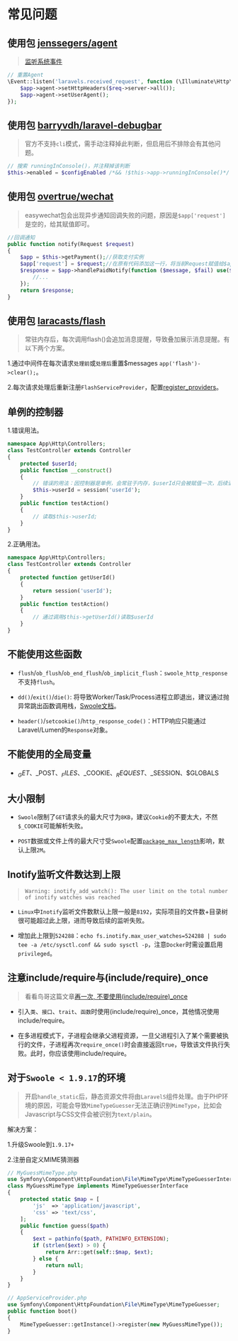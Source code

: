 # 常见问题

## 使用包 [jenssegers/agent](https://github.com/jenssegers/agent)
> [监听系统事件](https://github.com/hhxsv5/laravel-s/blob/master/README-CN.md#%E7%B3%BB%E7%BB%9F%E4%BA%8B%E4%BB%B6)

```PHP
// 重置Agent
\Event::listen('laravels.received_request', function (\Illuminate\Http\Request $req, $app) {
    $app->agent->setHttpHeaders($req->server->all());
    $app->agent->setUserAgent();
});
```

## 使用包 [barryvdh/laravel-debugbar](https://github.com/barryvdh/laravel-debugbar)
> 官方不支持`cli`模式，需手动注释掉此判断，但启用后不排除会有其他问题。

```PHP
// 搜索 runningInConsole()，并注释掉该判断
$this->enabled = $configEnabled /*&& !$this->app->runningInConsole()*/ && !$this->app->environment('testing');
```

## 使用包 [overtrue/wechat](https://github.com/overtrue/wechat)
> easywechat包会出现异步通知回调失败的问题，原因是`$app['request']`是空的，给其赋值即可。

```PHP
//回调通知
public function notify(Request $request)
{
    $app = $this->getPayment();//获取支付实例
    $app['request'] = $request;//在原有代码添加这一行，将当前Request赋值给$app['request']
    $response = $app->handlePaidNotify(function ($message, $fail) use($id) {
        //...
    });
    return $response;
}
```


## 使用包 [laracasts/flash](https://github.com/laracasts/flash)
> 常驻内存后，每次调用flash()会追加消息提醒，导致叠加展示消息提醒。有以下两个方案。

1.通过中间件在每次请求`处理前`或`处理后`重置$messages `app('flash')->clear();`。

2.每次请求处理后重新注册`FlashServiceProvider`，配置[register_providers](https://github.com/hhxsv5/laravel-s/blob/master/Settings-CN.md)。

## 单例的控制器

1.错误用法。
```PHP
namespace App\Http\Controllers;
class TestController extends Controller
{
    protected $userId;
    public function __construct()
    {
        // 错误的用法：因控制器是单例，会常驻于内存，$userId只会被赋值一次，后续请求会误读取之前请求$userId
        $this->userId = session('userId');
    }
    public function testAction()
    {
        // 读取$this->userId;
    }
}
```

2.正确用法。
```PHP
namespace App\Http\Controllers;
class TestController extends Controller
{
    protected function getUserId()
    {
        return session('userId');
    }
    public function testAction()
    {
        // 通过调用$this->getUserId()读取$userId
    }
}
```

## 不能使用这些函数

- `flush`/`ob_flush`/`ob_end_flush`/`ob_implicit_flush`：`swoole_http_response`不支持`flush`。

- `dd()`/`exit()`/`die()`: 将导致Worker/Task/Process进程立即退出，建议通过抛异常跳出函数调用栈，[Swoole文档](https://wiki.swoole.com/wiki/page/501.html)。

- `header()`/`setcookie()`/`http_response_code()`：HTTP响应只能通过Laravel/Lumen的`Response`对象。

## 不能使用的全局变量

- $_GET、$_POST、$_FILES、$_COOKIE、$_REQUEST、$_SESSION、$GLOBALS

## 大小限制

- `Swoole`限制了`GET`请求头的最大尺寸为`8KB`，建议`Cookie`的不要太大，不然`$_COOKIE`可能解析失败。

- `POST`数据或文件上传的最大尺寸受`Swoole`配置[`package_max_length`](https://wiki.swoole.com/wiki/page/301.html)影响，默认上限`2M`。

## Inotify监听文件数达到上限
> `Warning: inotify_add_watch(): The user limit on the total number of inotify watches was reached`

- `Linux`中`Inotify`监听文件数默认上限一般是`8192`，实际项目的文件数+目录树很可能超过此上限，进而导致后续的监听失败。

- 增加此上限到`524288`：`echo fs.inotify.max_user_watches=524288 | sudo tee -a /etc/sysctl.conf && sudo sysctl -p`，注意`Docker`时需设置启用`privileged`。

## 注意include/require与(include/require)_once
> 看看鸟哥这篇文章[再一次, 不要使用(include/require)_once](http://www.laruence.com/2012/09/12/2765.html)

- 引入`类`、`接口`、`trait`、`函数`时使用(include/require)_once，其他情况使用include/require。

- 在多进程模式下，子进程会继承父进程资源，一旦父进程引入了某个需要被执行的文件，子进程再次`require_once()`时会直接返回`true`，导致该文件执行失败。此时，你应该使用include/require。


## 对于`Swoole < 1.9.17`的环境
> 开启`handle_static`后，静态资源文件将由`LaravelS`组件处理。由于PHP环境的原因，可能会导致`MimeTypeGuesser`无法正确识别`MimeType`，比如会Javascript与CSS文件会被识别为`text/plain`。

解决方案：

1.升级Swoole到`1.9.17+`

2.注册自定义MIME猜测器

```PHP
// MyGuessMimeType.php
use Symfony\Component\HttpFoundation\File\MimeType\MimeTypeGuesserInterface;
class MyGuessMimeType implements MimeTypeGuesserInterface
{
    protected static $map = [
        'js'  => 'application/javascript',
        'css' => 'text/css',
    ];
    public function guess($path)
    {
        $ext = pathinfo($path, PATHINFO_EXTENSION);
        if (strlen($ext) > 0) {
            return Arr::get(self::$map, $ext);
        } else {
            return null;
        }
    }
}
```

```PHP
// AppServiceProvider.php
use Symfony\Component\HttpFoundation\File\MimeType\MimeTypeGuesser;
public function boot()
{
    MimeTypeGuesser::getInstance()->register(new MyGuessMimeType());
}
```

